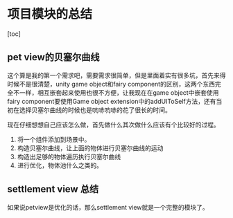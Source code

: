 # 项目模块的总结

[toc]

## pet view的贝塞尔曲线

这个算是我的第一个需求吧，需要需求很简单，但是里面着实有很多坑，首先来得时候不是很清楚，unity game object和fairy component的区别，这两个东西完全不一样，相互嵌套起来使用也很不方便，让我现在在game object中嵌套使用fairy component要使用Game object extension中的addUIToSelf方法，还有当初在选择贝塞尔曲线的时候也是吭哧吭哧的花了很长的时间。

现在仔细想想自己应该怎么做，首先做什么其次做什么应该有个比较好的过程。

1. 将一个组件添加到场景中。
2. 构造贝塞尔曲线，让上面的物体进行贝塞尔曲线的运动
3. 构造出足够的物体遍历执行贝塞尔曲线
4. 进行优化，物体池什么之类的。

## settlement view 总结

如果说petview是优化的话，那么settlement view就是一个完整的模块了。